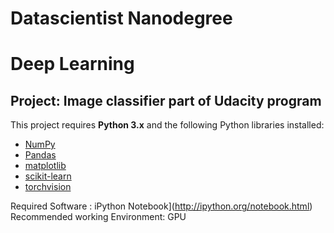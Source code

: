 # Datascientist Nanodegree
# Deep Learning
## Project: Image classifier part of Udacity program 

This project requires **Python 3.x** and the following Python libraries installed:

- [NumPy](http://www.numpy.org/)
- [Pandas](http://pandas.pydata.org)
- [matplotlib](http://matplotlib.org/)
- [scikit-learn](http://scikit-learn.org/stable/)
- [torchvision](https://pytorch.org/docs/stable/torchvision/)

Required Software : iPython Notebook](http://ipython.org/notebook.html)
Recommended working Environment: GPU

